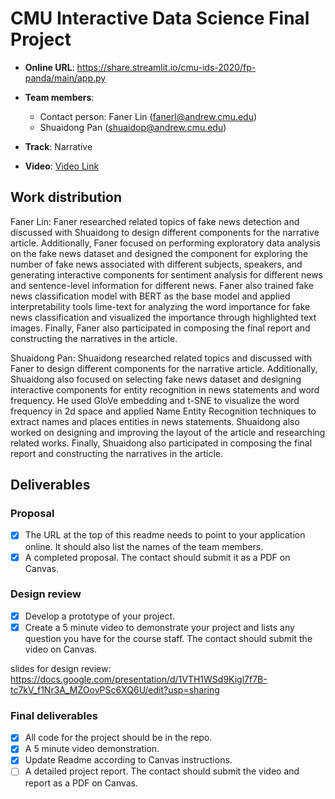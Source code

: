 # CMU Interactive Data Science Final Project

* **Online URL**: https://share.streamlit.io/cmu-ids-2020/fp-panda/main/app.py
* **Team members**:
  * Contact person: Faner Lin (fanerl@andrew.cmu.edu)
  * Shuaidong Pan (shuaidop@andrew.cmu.edu)
* **Track**: Narrative

* **Video**: [Video Link](https://drive.google.com/file/d/12OOjPr4vsez3BYTGE7dJyItBCHoGRN76/view?usp=sharing)

## Work distribution
Faner Lin: Faner researched related topics of fake news detection and discussed with Shuaidong to design different components for the narrative article. Additionally, Faner focused on performing exploratory data analysis on the fake news dataset and designed the component for exploring the number of fake news associated with different subjects, speakers, and generating interactive components for sentiment analysis for different news and sentence-level information for different news. Faner also trained fake news classification model with BERT as the base model and applied interpretability tools lime-text for analyzing the word importance for fake news classification and visualized the importance through highlighted text images. Finally, Faner also participated in composing the final report and constructing the narratives in the article.

Shuaidong Pan: Shuaidong researched related topics and discussed with Faner to design different components for the narrative article. Additionally, Shuaidong also focused on selecting fake news dataset and designing interactive components for entity recognition in news statements and word frequency. He used GloVe embedding and t-SNE to visualize the word frequency in 2d space and applied Name Entity Recognition techniques to extract names and places entities in news statements. Shuaidong also worked on designing and improving the layout of the article and researching related works. Finally, Shuaidong also participated in composing the final report and constructing the narratives in the article.


## Deliverables

### Proposal

- [x] The URL at the top of this readme needs to point to your application online. It should also list the names of the team members.
- [x] A completed proposal. The contact should submit it as a PDF on Canvas.

### Design review

- [x] Develop a prototype of your project.
- [x] Create a 5 minute video to demonstrate your project and lists any question you have for the course staff. The contact should submit the video on Canvas.

slides for design review: https://docs.google.com/presentation/d/1VTH1WSd9Kigl7f7B-tc7kV_f1Nr3A_MZOovPSc6XQ6U/edit?usp=sharing

### Final deliverables

- [x] All code for the project should be in the repo.
- [x] A 5 minute video demonstration.
- [x] Update Readme according to Canvas instructions.
- [ ] A detailed project report. The contact should submit the video and report as a PDF on Canvas.
